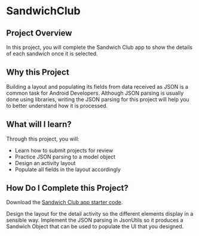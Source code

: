 # SandwichClub

## Project Overview

In this project, you will complete the Sandwich Club app to show the details of each sandwich once it is selected.

## Why this Project

Building a layout and populating its fields from data received as JSON is a common task for Android Developers. Although JSON parsing is usually done using libraries, writing the JSON parsing for this project will help you to better understand how it is processed.

## What will I learn?

Through this project, you will:
 - Learn how to submit projects for review
 - Practice JSON parsing to a model object
 - Design an activity layout
 - Populate all fields in the layout accordingly
 
 ## How Do I Complete this Project?
 
 Download the [Sandwich Club app starter code](https://github.com/udacity/sandwich-club-starter-code).

Design the layout for the detail activity so the different elements display in a sensible way. Implement the JSON parsing in JsonUtils so it produces a Sandwich Object that can be used to populate the UI that you designed.
